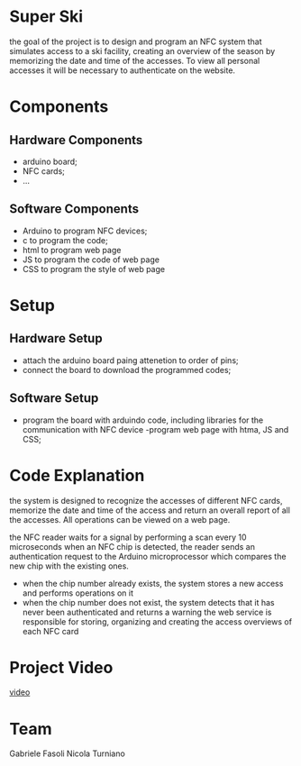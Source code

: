 # Super Ski
the goal of the project is to design and program an NFC system that simulates access to a ski facility, creating an overview of the season by memorizing the date and time of the accesses.
To view all personal accesses it will be necessary to authenticate on the website.
# Components
## Hardware Components
- arduino board;
- NFC cards;
- ...
## Software Components
- Arduino to program NFC devices;
- c to program the code;
- html to program web page
- JS to program the code of web page
- CSS to program the style of web page
# Setup
## Hardware Setup
- attach the arduino board paing attenetion to order of pins;
- connect the board to download the programmed codes;
## Software Setup
- program the board with arduindo code, including libraries for the communication with NFC device
-program web page with htma, JS and CSS;
# Code Explanation
the system is designed to recognize the accesses of different NFC cards, memorize the date and time of the access and return an overall report of all the accesses.
All operations can be viewed on a web page.

the NFC reader waits for a signal by performing a scan every 10 microseconds
when an NFC chip is detected, the reader sends an authentication request to the Arduino microprocessor which compares the new chip with the existing ones.
- when the chip number already exists, the system stores a new access and performs operations on it
- when the chip number does not exist, the system detects that it has never been authenticated and returns a warning
the web service is responsible for storing, organizing and creating the access overviews of each NFC card
# Project Video
[video](https://github.com/elgabe01/Embedded-Software/edit/main/README.md)
# Team
Gabriele Fasoli
Nicola Turniano
